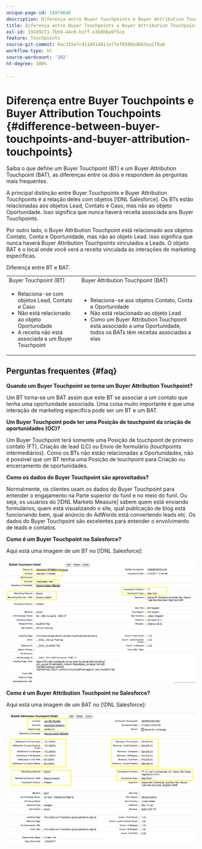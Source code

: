 ```yaml
---
unique-page-id: 18874646
description: Diferença entre Buyer Touchpoints e Buyer Attribution Touchpoints - [!DNL Marketo Measure] - Documentação do produto
title: Diferença entre Buyer Touchpoints e Buyer Attribution Touchpoints
exl-id: 19109271-7b59-44c0-b1ff-e3b0bba9f5ce
feature: Touchpoints
source-git-commit: 8ac315e7c4110d14811e77ef0586bd663ea1f8ab
workflow-type: ht
source-wordcount: '392'
ht-degree: 100%

---
```


# Diferença entre Buyer Touchpoints e Buyer Attribution Touchpoints {#difference-between-buyer-touchpoints-and-buyer-attribution-touchpoints}

Saiba o que define um Buyer Touchpoint (BT) e um Buyer Attribution Touchpoint (BAT), as diferenças entre os dois e respondem às perguntas mais frequentes.

A principal distinção entre Buyer Touchpoints e Buyer Attribution Touchpoints é a relação deles com objetos [!DNL Salesforce]. Os BTs estão relacionadas aos objetos Lead, Contato e Caso, mas não ao objeto Oportunidade. Isso significa que nunca haverá receita associada aos Buyer Touchpoints.

Por outro lado, o Buyer Attribution Touchpoint está relacionado aos objetos Contato, Conta e Oportunidade, mas não ao objeto Lead. Isso significa que nunca haverá Buyer Attribution Touchpoints vinculados a Leads. O objeto BAT é o local onde você verá a receita vinculada às interações de marketing específicas.

Diferença entre BT e BAT:

<table> 
 <colgroup> 
  <col> 
  <col> 
 </colgroup> 
 <tbody> 
  <tr> 
   <td>Buyer Touchpoint (BT)</td> 
   <td>Buyer Attribution Touchpoint (BAT)</td> 
  </tr> 
  <tr> 
   <td> 
    <ul> 
     <li>Relaciona-se com objetos Lead, Contato e Caso</li> 
     <li>Não está relacionado ao objeto Oportunidade</li> 
     <li>A receita não está associada a um Buyer Touchpoint</li> 
    </ul></td> 
   <td> 
    <ul> 
     <li>Relaciona-se aos objetos Contato, Conta e Oportunidade</li> 
     <li>Não está relacionado ao objeto Lead</li> 
     <li>Como um Buyer Attribution Touchpoint está associado a uma Oportunidade, todos os BATs têm receitas associadas a elas</li> 
    </ul></td> 
  </tr> 
 </tbody> 
</table>

## Perguntas frequentes {#faq}

**Quando um Buyer Touchpoint se torna um Buyer Attribution Touchpoint?**

Um BT torna-se um BAT assim que este BT se associar a um contato que tenha uma oportunidade associada. Uma coisa muito importante é que uma interação de marketing específica pode ser um BT e um BAT.

**Um Buyer Touchpoint pode ter uma Posição de touchpoint da criação de oportunidades (OC)?**

Um Buyer Touchpoint terá somente uma Posição de touchpoint de primeiro contato (FT), Criação de lead (LC) ou Envio de formulário (touchpoints intermediários). Como os BTs não estão relacionadas a Oportunidades, não é possível que um BT tenha uma Posição de touchpoint para Criação ou encerramento de oportunidades.

**Como os dados do Buyer Touchpoint são aproveitados?**

Normalmente, os clientes usam os dados do Buyer Touchpoint para entender o engajamento na Parte superior do funil e no meio do funil. Ou seja, os usuários do [!DNL Marketo Measure] sabem quem está enviando formulários, quem está visualizando o site, qual publicação de blog está funcionando bem, qual anúncio do AdWords está convertendo leads etc. Os dados do Buyer Touchpoint são excelentes para entender o envolvimento de leads e contatos.

**Como é um Buyer Touchpoint no Salesforce?**

Aqui está uma imagem de um BT no [!DNL Salesforce]:

![](assets/1.png)

**Como é um Buyer Attribution Touchpoint no Salesforce?**

Aqui está uma imagem de um BAT no [!DNL Salesforce]:

![](assets/2.png)
